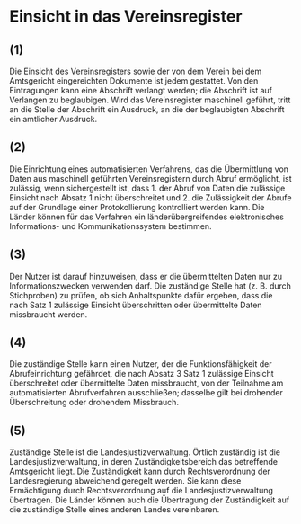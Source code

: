 # Einsicht in das Vereinsregister



## (1)

 Die Einsicht des Vereinsregisters sowie der von dem Verein bei dem Amtsgericht eingereichten Dokumente ist jedem gestattet. Von den Eintragungen kann eine Abschrift verlangt werden; die Abschrift ist auf Verlangen zu beglaubigen. Wird das Vereinsregister maschinell geführt, tritt an die Stelle der Abschrift ein Ausdruck, an die der beglaubigten Abschrift ein amtlicher Ausdruck.

## (2)

 Die Einrichtung eines automatisierten Verfahrens, das die Übermittlung von Daten aus maschinell geführten Vereinsregistern durch Abruf ermöglicht, ist zulässig, wenn sichergestellt ist, dass  1.
 der Abruf von Daten die zulässige Einsicht nach Absatz 1 nicht überschreitet und
 2.
 die Zulässigkeit der Abrufe auf der Grundlage einer Protokollierung kontrolliert werden kann.
Die Länder können für das Verfahren ein länderübergreifendes elektronisches Informations- und Kommunikationssystem bestimmen.

## (3)

 Der Nutzer ist darauf hinzuweisen, dass er die übermittelten Daten nur zu Informationszwecken verwenden darf. Die zuständige Stelle hat (z. B. durch Stichproben) zu prüfen, ob sich Anhaltspunkte dafür ergeben, dass die nach Satz 1 zulässige Einsicht überschritten oder übermittelte Daten missbraucht werden.

## (4)

 Die zuständige Stelle kann einen Nutzer, der die Funktionsfähigkeit der Abrufeinrichtung gefährdet, die nach Absatz 3 Satz 1 zulässige Einsicht überschreitet oder übermittelte Daten missbraucht, von der Teilnahme am automatisierten Abrufverfahren ausschließen; dasselbe gilt bei drohender Überschreitung oder drohendem Missbrauch.

## (5)

 Zuständige Stelle ist die Landesjustizverwaltung. Örtlich zuständig ist die Landesjustizverwaltung, in deren Zuständigkeitsbereich das betreffende Amtsgericht liegt. Die Zuständigkeit kann durch Rechtsverordnung der Landesregierung abweichend geregelt werden. Sie kann diese Ermächtigung durch Rechtsverordnung auf die Landesjustizverwaltung übertragen. Die Länder können auch die Übertragung der Zuständigkeit auf die zuständige Stelle eines anderen Landes vereinbaren. 


